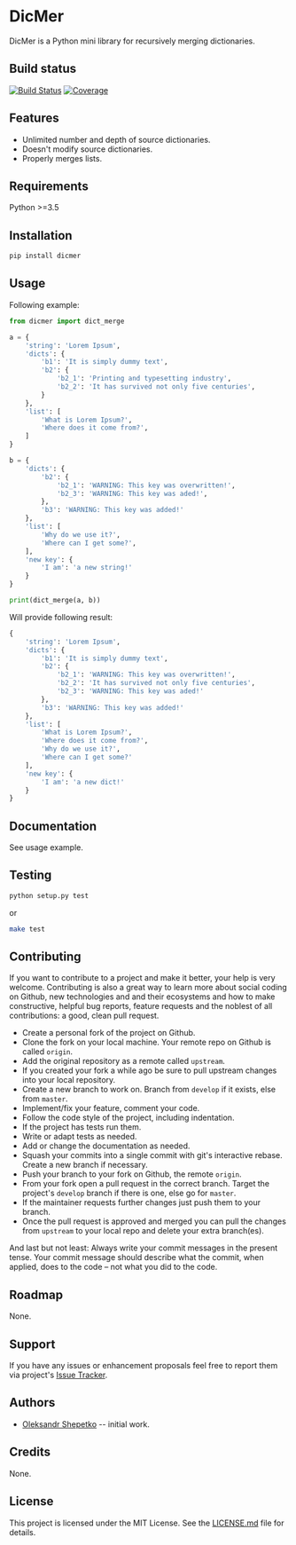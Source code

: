 # DicMer

DicMer is a Python mini library for recursively merging dictionaries.


## Build status

[![Build Status](https://travis-ci.org/ashep/dicmer.svg?branch=master)](https://travis-ci.org/ashep/dicmer)
[![Coverage](https://codecov.io/gh/ashep/dicmer/branch/master/graph/badge.svg)](https://codecov.io/gh/ashep/dicmer)


## Features

* Unlimited number and depth of source dictionaries.
* Doesn't modify source dictionaries. 
* Properly merges lists.


## Requirements

Python >=3.5


## Installation

```bash
pip install dicmer
```

## Usage

Following example:

```python
from dicmer import dict_merge

a = {
    'string': 'Lorem Ipsum',
    'dicts': {
        'b1': 'It is simply dummy text',
        'b2': {
            'b2_1': 'Printing and typesetting industry',
            'b2_2': 'It has survived not only five centuries',
        }
    },
    'list': [
        'What is Lorem Ipsum?',
        'Where does it come from?',
    ]
}

b = {
    'dicts': {
        'b2': {
            'b2_1': 'WARNING: This key was overwritten!',
            'b2_3': 'WARNING: This key was aded!',
        },
        'b3': 'WARNING: This key was added!'
    },
    'list': [
        'Why do we use it?',
        'Where can I get some?',
    ],
    'new key': {
        'I am': 'a new string!'
    }
}

print(dict_merge(a, b))
```

Will provide following result:

```python
{
    'string': 'Lorem Ipsum', 
    'dicts': {
        'b1': 'It is simply dummy text', 
        'b2': {
            'b2_1': 'WARNING: This key was overwritten!', 
            'b2_2': 'It has survived not only five centuries', 
            'b2_3': 'WARNING: This key was aded!'
        }, 
        'b3': 'WARNING: This key was added!'
    },
    'list': [
        'What is Lorem Ipsum?',
        'Where does it come from?',
        'Why do we use it?',
        'Where can I get some?'
    ], 
    'new key': {
        'I am': 'a new dict!'
    }
}
```

## Documentation

See usage example.


## Testing

```bash
python setup.py test
```
or

```bash
make test
```


## Contributing

If you want to contribute to a project and make it better, your help is very 
welcome. Contributing is also a great way to learn more about social coding on 
Github, new technologies and and their ecosystems and how to make constructive, 
helpful bug reports, feature requests and the noblest of all contributions: 
a good, clean pull request.

- Create a personal fork of the project on Github.
- Clone the fork on your local machine. Your remote repo on Github is called 
  `origin`.
- Add the original repository as a remote called `upstream`.
- If you created your fork a while ago be sure to pull upstream changes into 
  your local repository.
- Create a new branch to work on. Branch from `develop` if it exists, else from 
  `master`.
- Implement/fix your feature, comment your code.
- Follow the code style of the project, including indentation.
- If the project has tests run them.
- Write or adapt tests as needed.
- Add or change the documentation as needed.
- Squash your commits into a single commit with git's interactive rebase. Create 
  a new branch if necessary.
- Push your branch to your fork on Github, the remote `origin`.
- From your fork open a pull request in the correct branch. Target the project's 
  `develop` branch if there is one, else go for `master`.
- If the maintainer requests further changes just push them to your branch. 
- Once the pull request is approved and merged you can pull the changes from 
  `upstream` to your local repo and delete your extra branch(es).

And last but not least: Always write your commit messages in the present tense. 
Your commit message should describe what the commit, when applied, does to the 
code – not what you did to the code.


## Roadmap

None.


## Support

If you have any issues or enhancement proposals feel free to report them via 
project's [Issue Tracker](https://github.com/ashep/dicmer/issues). 


## Authors

* [Oleksandr Shepetko](https://shepetko.com) -- initial work.


## Credits

None.


## License

This project is licensed under the MIT License. See the [LICENSE.md](LICENSE.md) 
file for details.
